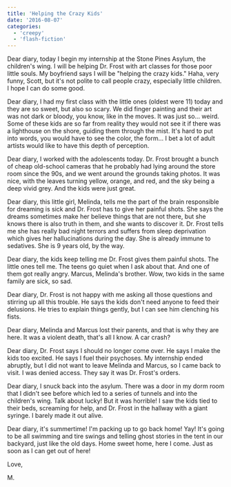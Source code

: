 ```yaml
---
title: 'Helping the Crazy Kids'
date: '2016-08-07'
categories:
  - 'creepy'
  - 'flash-fiction'
---
```


Dear diary, today I begin my internship at the Stone Pines Asylum, the
children's wing. I will be helping Dr. Frost with art classes for those poor
little souls. My boyfriend says I will be "helping the crazy kids." Haha, very
funny, Scott, but it's not polite to call people crazy, especially little
children. I hope I can do some good.

Dear diary, I had my first class with the little ones (oldest were 11) today and
they are so sweet, but also so scary. We did finger painting and their art was
not dark or bloody, you know, like in the moves. It was just so... weird. Some
of these kids are so far from reality they would not see it if there was a
lighthouse on the shore, guiding them through the mist. It's hard to put into
words, you would have to see the color, the form... I bet a lot of adult artists
would like to have this depth of perception.

Dear diary, I worked with the adolescents today. Dr. Frost brought a bunch of
cheap old-school cameras that he probably had lying around the store room since
the 90s, and we went around the grounds taking photos. It was nice, with the
leaves turning yellow, orange, and red, and the sky being a deep vivid grey. And
the kids were just great.

Dear diary, this little girl, Melinda, tells me the part of the brain
responsible for dreaming is sick and Dr. Frost has to give her painful shots.
She says the dreams sometimes make her believe things that are not there, but
she knows there is also truth in them, and she wants to discover it. Dr. Frost
tells me she has really bad night terrors and suffers from sleep deprivation
which gives her hallucinations during the day. She is already immune to
sedatives. She is 9 years old, by the way.

Dear diary, the kids keep telling me Dr. Frost gives them painful shots. The
little ones tell me. The teens go quiet when I ask about that. And one of them
got really angry. Marcus, Melinda's brother. Wow, two kids in the same family
are sick, so sad.

Dear diary, Dr. Frost is not happy with me asking all those questions and
stirring up all this trouble. He says the kids don't need anyone to feed their
delusions. He tries to explain things gently, but I can see him clenching his
fists.

Dear diary, Melinda and Marcus lost their parents, and that is why they are
here. It was a violent death, that's all I know. A car crash?

Dear diary, Dr. Frost says I should no longer come over. He says I make the kids
too excited. He says I fuel their psychoses. My internship ended abruptly, but I
did not want to leave Melinda and Marcus, so I came back to visit. I was denied
access. They say it was Dr. Frost's orders.

Dear diary, I snuck back into the asylum. There was a door in my dorm room that
I didn't see before which led to a series of tunnels and into the children's
wing. Talk about lucky! But it was horrible! I saw the kids tied to their beds,
screaming for help, and Dr. Frost in the hallway with a giant syringe. I barely
made it out alive.

Dear diary, it's summertime! I'm packing up to go back home! Yay! It's going to
be all swimming and tire swings and telling ghost stories in the tent in our
backyard, just like the old days. Home sweet home, here I come. Just as soon as
I can get out of here!

Love,

M.

